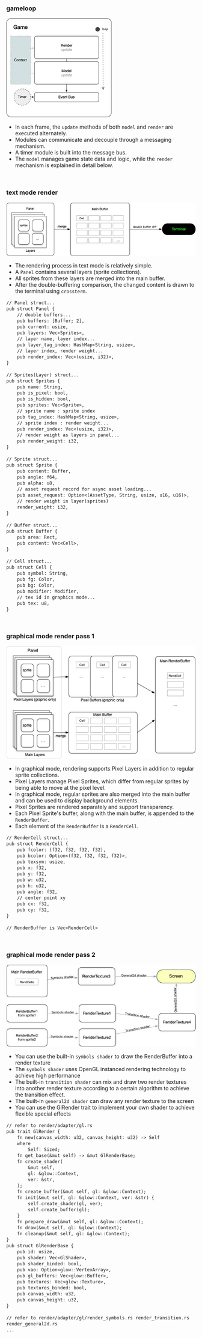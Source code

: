 ### gameloop

![gameloop](./p1.jpg)

- In each frame, the `update` methods of both `model` and `render` are executed alternately.
- Modules can communicate and decouple through a messaging mechanism.
- A timer module is built into the message bus.
- The `model` manages game state data and logic, while the `render` mechanism is explained in detail below.

<br>

### text mode render

![textrender](./p2.jpg)

- The rendering process in text mode is relatively simple.
- A `Panel` contains several layers (sprite collections).
- All sprites from these layers are merged into the main buffer.
- After the double-buffering comparison, the changed content is drawn to the terminal using `crossterm`.

```
// Panel struct...
pub struct Panel {
    // double buffers...
    pub buffers: [Buffer; 2],
    pub current: usize,
    pub layers: Vec<Sprites>,
    // layer name, layer index...
    pub layer_tag_index: HashMap<String, usize>,
    // layer index, render weight...
    pub render_index: Vec<(usize, i32)>,
}

// Sprites(Layer) struct...
pub struct Sprites {
    pub name: String,
    pub is_pixel: bool,
    pub is_hidden: bool,
    pub sprites: Vec<Sprite>,
    // sprite name : sprite index
    pub tag_index: HashMap<String, usize>,
    // sprite index : render weight...
    pub render_index: Vec<(usize, i32)>,
    // render weight as layers in panel...
    pub render_weight: i32,
}

// Sprite struct...
pub struct Sprite {
    pub content: Buffer,
    pub angle: f64,
    pub alpha: u8,
    // asset request record for async asset loading...
    pub asset_request: Option<(AssetType, String, usize, u16, u16)>,
    // render weight in layer(sprites)
    render_weight: i32,
}

// Buffer struct...
pub struct Buffer {
    pub area: Rect,
    pub content: Vec<Cell>,
}

// Cell struct...
pub struct Cell {
    pub symbol: String,
    pub fg: Color,
    pub bg: Color,
    pub modifier: Modifier,
    // tex id in graphics mode...
    pub tex: u8,
}
```

<br>

### graphical mode render pass 1

![graphrender1](./p3.jpg)

- In graphical mode, rendering supports Pixel Layers in addition to regular sprite collections.
- Pixel Layers manage Pixel Sprites, which differ from regular sprites by being able to move at the pixel level.
- In graphical mode, regular sprites are also merged into the main buffer and can be used to display background elements.
- Pixel Sprites are rendered separately and support transparency.
- Each Pixel Sprite's buffer, along with the main buffer, is appended to the `RenderBuffer`.
- Each element of the `RenderBuffer` is a `RenderCell`.

```
// RenderCell struct...
pub struct RenderCell {
    pub fcolor: (f32, f32, f32, f32),
    pub bcolor: Option<(f32, f32, f32, f32)>,
    pub texsym: usize,
    pub x: f32,
    pub y: f32,
    pub w: u32,
    pub h: u32,
    pub angle: f32,
    // center point xy
    pub cx: f32,
    pub cy: f32,
}

// RenderBuffer is Vec<RenderCell>

```

<br>

### graphical mode render pass 2

![graphrender2](./p4.jpg)

- You can use the built-in `symbols shader` to draw the RenderBuffer into a render texture
- The `symbols shader` uses OpenGL instanced rendering technology to achieve high performance
- The built-in `transition shader` can mix and draw two render textures into another render texture according to a certain algorithm to achieve the transition effect.
- The built-in `general2d shader` can draw any render texture to the screen
- You can use the GlRender trait to implement your own shader to achieve flexible special effects

```
// refer to render/adapter/gl.rs
pub trait GlRender {
    fn new(canvas_width: u32, canvas_height: u32) -> Self
    where
        Self: Sized;
    fn get_base(&mut self) -> &mut GlRenderBase;
    fn create_shader(
        &mut self,
        gl: &glow::Context,
        ver: &str,
    );
    fn create_buffer(&mut self, gl: &glow::Context);
    fn init(&mut self, gl: &glow::Context, ver: &str) {
        self.create_shader(gl, ver);
        self.create_buffer(gl);
    }
    fn prepare_draw(&mut self, gl: &glow::Context);
    fn draw(&mut self, gl: &glow::Context);
    fn cleanup(&mut self, gl: &glow::Context);
}
pub struct GlRenderBase {
    pub id: usize,
    pub shader: Vec<GlShader>,
    pub shader_binded: bool,
    pub vao: Option<glow::VertexArray>,
    pub gl_buffers: Vec<glow::Buffer>,
    pub textures: Vec<glow::Texture>,
    pub textures_binded: bool,
    pub canvas_width: u32,
    pub canvas_height: u32,
}

// refer to render/adapter/gl/render_symbols.rs render_transition.rs render_general2d.rs 
...

```

<br>

